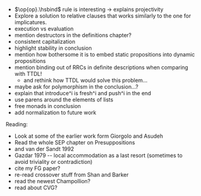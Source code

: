 * $\op{op}.\hsbind$ rule is interesting -> explains projectivity
* Explore a solution to relative clauses that works similarly to the one
  for implicatures.
* execution vs evaluation
* mention destructors in the definitions chapter?
* consistent capitalization
* highlight stability in conclusion
* mention how bothersome it is to embed static propositions into dynamic
  propositions
* mention binding out of RRCs in definite descriptions when comparing with
  TTDL!
  * and rethink how TTDL would solve this problem...
* maybe ask for polymorphism in the conclusion...?
* explain that introduce^i is fresh^i and push^i in the end
* use parens around the elements of lists
* free monads in conclusion
* add normalization to future work

Reading:
* Look at some of the earlier work form Giorgolo and Asudeh
* Read the whole SEP chapter on Presuppositions
* and van der Sandt 1992
* Gazdar 1979 -- local accommodation as a last resort (sometimes to avoid
  triviality or contradiction)
* cite my FG paper?
* re-read crossover stuff from Shan and Barker
* read the newest Champollion?
* read about CVG?
